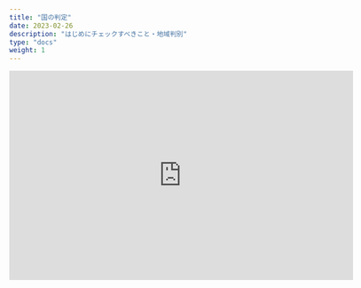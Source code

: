 ```yaml
---
title: "国の判定"
date: 2023-02-26
description: "はじめにチェックすべきこと・地域判別"
type: "docs"
weight: 1
---
```



<div class="googlemap-if">
<iframe src="https://player.twitch.tv/?video=1621039894&parent=geopinning.space" frameborder="0" allowfullscreen="true" scrolling="no" height="378" width="620"></iframe>
</div>